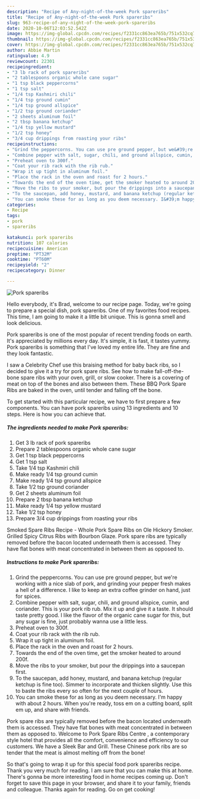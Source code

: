 ```yaml
---
description: "Recipe of Any-night-of-the-week Pork spareribs"
title: "Recipe of Any-night-of-the-week Pork spareribs"
slug: 963-recipe-of-any-night-of-the-week-pork-spareribs
date: 2020-10-06T12:03:52.542Z
image: https://img-global.cpcdn.com/recipes/f2331cc863ea765b/751x532cq70/pork-spareribs-recipe-main-photo.jpg
thumbnail: https://img-global.cpcdn.com/recipes/f2331cc863ea765b/751x532cq70/pork-spareribs-recipe-main-photo.jpg
cover: https://img-global.cpcdn.com/recipes/f2331cc863ea765b/751x532cq70/pork-spareribs-recipe-main-photo.jpg
author: Abbie Martin
ratingvalue: 4.9
reviewcount: 22301
recipeingredient:
- "3 lb rack of pork spareribs"
- "2 tablespoons organic whole cane sugar"
- "1 tsp black peppercorns"
- "1 tsp salt"
- "1/4 tsp Kashmiri chili"
- "1/4 tsp ground cumin"
- "1/4 tsp ground allspice"
- "1/2 tsp ground coriander"
- "2 sheets aluminum foil"
- "2 tbsp banana ketchup"
- "1/4 tsp yellow mustard"
- "1/2 tsp honey"
- "3/4 cup drippings from roasting your ribs"
recipeinstructions:
- "Grind the peppercorns. You can use pre ground pepper, but we&#39;re working with a nice slab of pork, and grinding your pepper fresh makes a hell of a difference. I like to keep an extra coffee grinder on hand, just for spices."
- "Combine pepper with salt, sugar, chili, and ground allspice, cumin, and coriander. This is your pork rib rub. Mix it up and give it a taste. It should taste pretty good. I like the flavor of the organic cane sugar for this, but any sugar is fine, just probably wanna use a little less."
- "Preheat oven to 300f."
- "Coat your rib rack with the rib rub."
- "Wrap it up tight in aluminum foil."
- "Place the rack in the oven and roast for 2 hours."
- "Towards the end of the oven time, get the smoker heated to around 200f."
- "Move the ribs to your smoker, but pour the drippings into a saucepan first."
- "To the saucepan, add honey, mustard, and banana ketchup (regular ketchup is fine too). Simmer to incorporate and thicken slightly. Use this to baste the ribs every so often for the next couple of hours."
- "You can smoke these for as long as you deem necessary. I&#39;m happy with about 2 hours. When you&#39;re ready, toss em on a cutting board, split em up, and share with friends."
categories:
- Recipe
tags:
- pork
- spareribs

katakunci: pork spareribs 
nutrition: 107 calories
recipecuisine: American
preptime: "PT32M"
cooktime: "PT60M"
recipeyield: "2"
recipecategory: Dinner

---
```



![Pork spareribs](https://img-global.cpcdn.com/recipes/f2331cc863ea765b/751x532cq70/pork-spareribs-recipe-main-photo.jpg)

Hello everybody, it's Brad, welcome to our recipe page. Today, we're going to prepare a special dish, pork spareribs. One of my favorites food recipes. This time, I am going to make it a little bit unique. This is gonna smell and look delicious.

Pork spareribs is one of the most popular of recent trending foods on earth. It's appreciated by millions every day. It's simple, it is fast, it tastes yummy. Pork spareribs is something that I've loved my entire life. They are fine and they look fantastic.

I saw a Celebrity Chef use this braising method for baby back ribs, so I decided to give it a try for pork spare ribs. See how to make fall-off-the-bone spare ribs with your oven, grill, or slow cooker. There is a covering of meat on top of the bones and also between them. These BBQ Pork Spare Ribs are baked in the oven, until tender and falling off the bone.


To get started with this particular recipe, we have to first prepare a few components. You can have pork spareribs using 13 ingredients and 10 steps. Here is how you can achieve that.

<!--inarticleads1-->

##### The ingredients needed to make Pork spareribs:

1. Get 3 lb rack of pork spareribs
1. Prepare 2 tablespoons organic whole cane sugar
1. Get 1 tsp black peppercorns
1. Get 1 tsp salt
1. Take 1/4 tsp Kashmiri chili
1. Make ready 1/4 tsp ground cumin
1. Make ready 1/4 tsp ground allspice
1. Take 1/2 tsp ground coriander
1. Get 2 sheets aluminum foil
1. Prepare 2 tbsp banana ketchup
1. Make ready 1/4 tsp yellow mustard
1. Take 1/2 tsp honey
1. Prepare 3/4 cup drippings from roasting your ribs


Smoked Spare Ribs Recipe - Whole Pork Spare Ribs on Ole Hickory Smoker. Grilled Spicy Citrus Ribs with Bourbon Glaze. Pork spare ribs are typically removed before the bacon located underneath them is accessed. They have flat bones with meat concentrated in between them as opposed to. 

<!--inarticleads2-->

##### Instructions to make Pork spareribs:

1. Grind the peppercorns. You can use pre ground pepper, but we&#39;re working with a nice slab of pork, and grinding your pepper fresh makes a hell of a difference. I like to keep an extra coffee grinder on hand, just for spices.
1. Combine pepper with salt, sugar, chili, and ground allspice, cumin, and coriander. This is your pork rib rub. Mix it up and give it a taste. It should taste pretty good. I like the flavor of the organic cane sugar for this, but any sugar is fine, just probably wanna use a little less.
1. Preheat oven to 300f.
1. Coat your rib rack with the rib rub.
1. Wrap it up tight in aluminum foil.
1. Place the rack in the oven and roast for 2 hours.
1. Towards the end of the oven time, get the smoker heated to around 200f.
1. Move the ribs to your smoker, but pour the drippings into a saucepan first.
1. To the saucepan, add honey, mustard, and banana ketchup (regular ketchup is fine too). Simmer to incorporate and thicken slightly. Use this to baste the ribs every so often for the next couple of hours.
1. You can smoke these for as long as you deem necessary. I&#39;m happy with about 2 hours. When you&#39;re ready, toss em on a cutting board, split em up, and share with friends.


Pork spare ribs are typically removed before the bacon located underneath them is accessed. They have flat bones with meat concentrated in between them as opposed to. Welcome to Pork Spare Ribs Centre , a contemporary style hotel that provides all the comfort, convenience and efficiency to our customers. We have a Sleek Bar and Grill. These Chinese pork ribs are so tender that the meat is almost melting off from the bone! 

So that's going to wrap it up for this special food pork spareribs recipe. Thank you very much for reading. I am sure that you can make this at home. There's gonna be more interesting food in home recipes coming up. Don't forget to save this page in your browser, and share it to your family, friends and colleague. Thanks again for reading. Go on get cooking!

